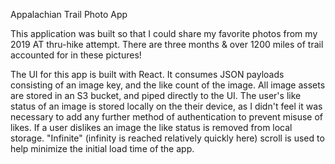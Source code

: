 Appalachian Trail Photo App

This application was built so that I could share my favorite photos from my 2019 AT thru-hike attempt. There are three months & over 1200 miles of trail accounted for in these pictures!

The UI for this app is built with React. It consumes JSON payloads consisting of an image key, and
the like count of the image. All image assets are stored in an S3 bucket, and piped directly to the UI. The user's like status of an image is stored locally on the their device, as I didn't feel it was necessary to add any further method of authentication to prevent misuse of likes. If a user dislikes an image the like status is removed from local storage. "Infinite" (infinity is reached relatively quickly here) scroll is used to help minimize the initial load time of the app.
